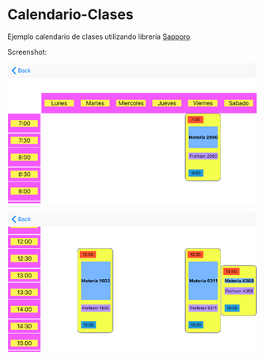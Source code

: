 # Calendario-Clases
Ejemplo calendario de clases utilizando librería [Sapporo](https://github.com/nghialv/Sapporo/tree/swift2.0)


Screenshot: 

![alt text](https://github.com/jorgecasariego/Calendario-Clases/blob/master/screenshot/screen1.png)


![alt text](https://github.com/jorgecasariego/Calendario-Clases/blob/master/screenshot/screen2.png)


